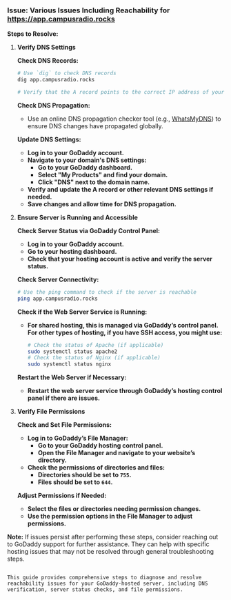 
### Issue: Various Issues Including Reachability for https://app.campusradio.rocks

**Steps to Resolve:**

1. **Verify DNS Settings**

   **Check DNS Records:**

   ```bash
   # Use `dig` to check DNS records
   dig app.campusradio.rocks

   # Verify that the A record points to the correct IP address of your server
   ```

   **Check DNS Propagation:**

   - Use an online DNS propagation checker tool (e.g., [WhatsMyDNS](https://www.whatsmydns.net/)) to ensure DNS changes have propagated globally.

   **Update DNS Settings:**

   - **Log in to your GoDaddy account.**
   - **Navigate to your domain's DNS settings:**
     - **Go to your GoDaddy dashboard.**
     - **Select "My Products" and find your domain.**
     - **Click "DNS" next to the domain name.**
   - **Verify and update the A record or other relevant DNS settings if needed.**
   - **Save changes and allow time for DNS propagation.**

2. **Ensure Server is Running and Accessible**

   **Check Server Status via GoDaddy Control Panel:**

   - **Log in to your GoDaddy account.**
   - **Go to your hosting dashboard.**
   - **Check that your hosting account is active and verify the server status.**

   **Check Server Connectivity:**

   ```bash
   # Use the ping command to check if the server is reachable
   ping app.campusradio.rocks
   ```

   **Check if the Web Server Service is Running:**

   - **For shared hosting, this is managed via GoDaddy’s control panel. For other types of hosting, if you have SSH access, you might use:**
     ```bash
     # Check the status of Apache (if applicable)
     sudo systemctl status apache2
     # Check the status of Nginx (if applicable)
     sudo systemctl status nginx
     ```

   **Restart the Web Server if Necessary:**

   - **Restart the web server service through GoDaddy’s hosting control panel if there are issues.**

3. **Verify File Permissions**

   **Check and Set File Permissions:**

   - **Log in to GoDaddy’s File Manager:**
     - **Go to your GoDaddy hosting control panel.**
     - **Open the File Manager and navigate to your website’s directory.**
   - **Check the permissions of directories and files:**
     - **Directories should be set to `755`.**
     - **Files should be set to `644`.**

   **Adjust Permissions if Needed:**

   - **Select the files or directories needing permission changes.**
   - **Use the permission options in the File Manager to adjust permissions.**

**Note:** If issues persist after performing these steps, consider reaching out to GoDaddy support for further assistance. They can help with specific hosting issues that may not be resolved through general troubleshooting steps.
```

This guide provides comprehensive steps to diagnose and resolve reachability issues for your GoDaddy-hosted server, including DNS verification, server status checks, and file permissions.
